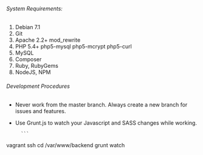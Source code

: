 
###### System Requirements:

1. Debian 7.1
2. Git
3. Apache 2.2+
	mod_rewrite
4. PHP 5.4+
	php5-mysql
	php5-mcrypt
	php5-curl
5. MySQL
6. Composer
7. Ruby, RubyGems
8. NodeJS, NPM

###### Development Procedures

* Never work from the master branch. Always create a new branch for issues and features.

* Use Grunt.js to watch your Javascript and SASS changes while working.

        ```
vagrant ssh
cd /var/www/backend
grunt watch
```



